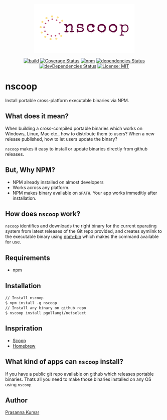 <p align="center">
  <img width="320px" height="155px" src="./assets/logo.png">
</p>

<p align="center">
  <a href="https://github.com/pgollangi/nscoop"><img src="https://github.com/pgollangi/nscoop/workflows/build/badge.svg" alt="build"></a>
  <a href="https://codecov.io/gh/pgollangi/nscoop"><img src="https://img.shields.io/codecov/c/github/pgollangi/nscoop" alt="Coverage Status"></a>
  <a href="https://www.npmjs.com/package/nscoop"><img src="https://img.shields.io/npm/v/nscoop" alt="npm"></a>
  <a href="https://david-dm.org/pgollangi/nscoop"><img src="https://david-dm.org/pgollangi/nscoop/status.svg" alt="dependencies Status"></a>
  <a href="https://david-dm.org/pgollangi/nscoop?type=dev"><img src="https://david-dm.org/pgollangi/nscoop/dev-status.svg" alt="devDependencies Status"></a>
  <a href="https://github.com/pgollangi/nscoop/blob/master/LICENSE"><img src="https://img.shields.io/github/license/pgollangi/nscoop" alt="License: MIT"></a>
</p>

# nscoop 

Install portable cross-platform executable binaries via NPM.

## What does it mean?
When building a cross-compiled portable binaries which works on Windows, Linux, Mac etc., how to distribute them to users? When a new release published, how to let users update the binary?

`nscoop` makes it easy to install or update binaries directly from github releases.

## But, Why NPM?
- NPM already installed on almost developers 
- Works across any platform.
- NPM makes binary available on `$PATH`. Your app works immeditly after installation. 

## How does `nscoop` work?
`nscoop` identifies and downloads the right binary for the current oparating system from latest releases of the Git repo provided, and creates symlink to the executable binary using [npm-bin](https://docs.npmjs.com/cli/bin.html) which makes the command available for use.

## Requirements
 - npm

## Installation
```console
// Install nscoop
$ npm install -g nscoop
// Install any binary on github repo
$ nscoop install pgollangi/netselect

```
## Inspriration
- [Scoop](https://scoop.sh/)
- [Homebrew](https://brew.sh/)

## What kind of apps can `nscoop` install?
If you have a public git repo available on github which releases portable binaries. Thats all you need to make those binaries installed on any OS using `nscoop`.

## Author
[Prasanna Kumar](https://pgollangi.com)
